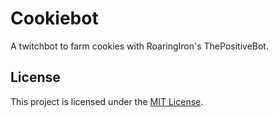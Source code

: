 # Cookiebot

A twitchbot to farm cookies with RoaringIron's ThePositiveBot.

## License

This project is licensed under the [MIT License](LICENSE).
